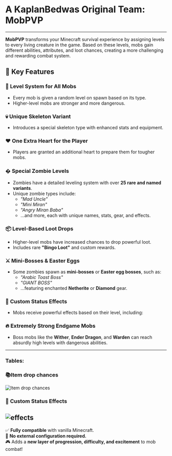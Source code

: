 # A KaplanBedwas Original Team: MobPVP

---

**MobPVP** transforms your Minecraft survival experience by assigning levels to every living creature in the game. Based on these levels, mobs gain different abilities, attributes, and loot chances, creating a more challenging and rewarding combat system.  

## 🎯 Key Features  

### 🧟 **Level System for All Mobs**  
- Every mob is given a random level on spawn based on its type.  
- Higher-level mobs are stronger and more dangerous.  


### 💀 **Unique Skeleton Variant**  
- Introduces a special skeleton type with enhanced stats and equipment.  

### ❤️ **One Extra Heart for the Player**  
- Players are granted an additional heart to prepare them for tougher mobs.  

### � **Special Zombie Levels**  
- Zombies have a detailed leveling system with over **25 rare and named variants**.  
- Unique zombie types include:  
  - *"Mad Uncle"*  
  - *"Mini Miran"*  
  - *"Angry Miran Baba"*  
  - ...and more, each with unique names, stats, gear, and effects.  

### 📦 **Level-Based Loot Drops**  
- Higher-level mobs have increased chances to drop powerful loot.  
- Includes rare **"Bingo Loot"** and custom rewards.  

### ⚔️ **Mini-Bosses & Easter Eggs**  
- Some zombies spawn as **mini-bosses** or **Easter egg bosses**, such as:  
  - *"Arabic Toast Boss"*  
  - *"GIANT BOSS"*  
  - ...featuring enchanted **Netherite** or **Diamond** gear.  

### 🧪 **Custom Status Effects**  
- Mobs receive powerful effects based on their level, including:  


### 🔥 **Extremely Strong Endgame Mobs**  
- Boss mobs like the **Wither**, **Ender Dragon**, and **Warden** can reach absurdly high levels with dangerous abilities.  


---
### Tables:

### 📚**Item drop chances**
![Item drop chances](https://cdn.modrinth.com/data/cached_images/470f62092ead22d349e122fe179590b96cb6ce8d_0.webp)

### 🧪 **Custom Status Effects**  
![effects](https://cdn.modrinth.com/data/cached_images/492019f0073fd1aecd0c7a68c36e0b5e79607d7d_0.webp)
---  
✅ **Fully compatible** with vanilla Minecraft.  
🔄 **No external configuration required.**  
🎮 Adds a **new layer of progression, difficulty, and excitement** to mob combat!  
